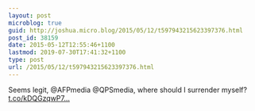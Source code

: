 ```yaml
---
layout: post
microblog: true
guid: http://joshua.micro.blog/2015/05/12/t597943215623397376.html
post_id: 38159
date: 2015-05-12T12:55:46+1100
lastmod: 2019-07-30T17:41:32+1100
type: post
url: /2015/05/12/t597943215623397376.html
---
```

Seems legit, @AFPmedia @QPSmedia, where should I surrender myself? [t.co/kDQGzqwP7...](http://t.co/kDQGzqwP7s)
